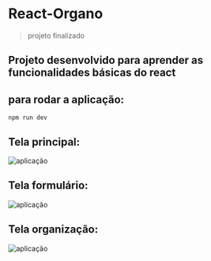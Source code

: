 <h1>React-Organo</h1>

>projeto finalizado

<h2>Projeto desenvolvido para aprender as funcionalidades básicas do react</h2>

<h2>para rodar a aplicação: </h2>

```
npm run dev
```
<h2>Tela principal: </h2>

![aplicação](./imagens%20projeto/tela%20principal.png)

<h2>Tela formulário: </h2>

![aplicação](./imagens%20projeto/formulario.png)

<h2>Tela organização: </h2>

![aplicação](./imagens%20projeto/organiza%C3%A7%C3%A3o.png)